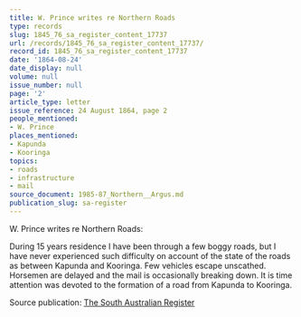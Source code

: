 ```yaml
---
title: W. Prince writes re Northern Roads
type: records
slug: 1845_76_sa_register_content_17737
url: /records/1845_76_sa_register_content_17737/
record_id: 1845_76_sa_register_content_17737
date: '1864-08-24'
date_display: null
volume: null
issue_number: null
page: '2'
article_type: letter
issue_reference: 24 August 1864, page 2
people_mentioned:
- W. Prince
places_mentioned:
- Kapunda
- Kooringa
topics:
- roads
- infrastructure
- mail
source_document: 1985-87_Northern__Argus.md
publication_slug: sa-register
---
```


W. Prince writes re Northern Roads:

During 15 years residence I have been through a few boggy roads, but I have never experienced such difficulty on account of the state of the roads as between Kapunda and Kooringa.  Few vehicles escape unscathed.  Horsemen are delayed and the mail is occasionally breaking down.  It is time attention was devoted to the formation of a road from Kapunda to Kooringa.

Source publication: [The South Australian Register](/publications/sa-register/)

